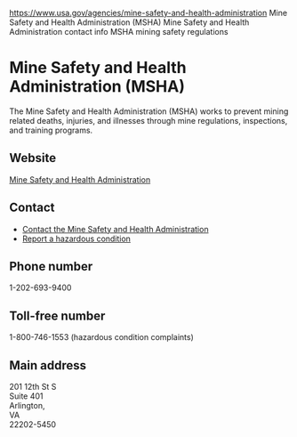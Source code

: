 

https://www.usa.gov/agencies/mine-safety-and-health-administration
Mine Safety and Health Administration (MSHA)
Mine Safety and Health Administration contact info
MSHA mining safety regulations

Mine Safety and Health Administration
(MSHA)
============================================

The Mine Safety and Health Administration (MSHA) works to prevent mining related deaths, injuries, and illnesses through mine regulations, inspections, and training programs.

Website
-------

[Mine Safety and Health Administration](https://www.msha.gov/)

Contact
-------

* [Contact the Mine Safety and Health Administration](https://www.msha.gov/about/contact/emergencies)
* [Report a hazardous condition](https://www.msha.gov/support-resources/forms-online-filing/2015/04/14/mine-accident-injury-and-illness-report)

Phone number
------------

1-202-693-9400

Toll-free number
----------------

1-800-746-1553 (hazardous condition complaints)

Main address
------------

201 12th St S  
Suite 401  
Arlington,  
VA  
22202-5450
